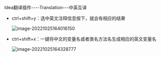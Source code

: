 Idea翻译插件----Translation---中英互译

- ctrl+shift+y：选中英文注释信息按下，就会有相应的结果

  ![image-20221025164016150](https://gitee.com/yangstudys/typora-pic/raw/master/prcture/202210251640298.png)

- ctrl+shift+x：一键将中文的变量名或者类名方法名生成相应的英文变量名

  ![image-20221025164328777](https://gitee.com/yangstudys/typora-pic/raw/master/prcture/202210251643860.png)